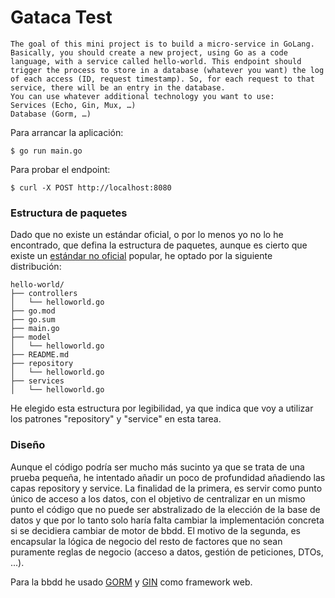 # Gataca Test

````
The goal of this mini project is to build a micro-service in GoLang.
Basically, you should create a new project, using Go as a code language, with a service called hello-world. This endpoint should trigger the process to store in a database (whatever you want) the log of each access (ID, request timestamp). So, for each request to that service, there will be an entry in the database.
You can use whatever additional technology you want to use:
Services (Echo, Gin, Mux, …)
Database (Gorm, …)
````

Para arrancar la aplicación:
````
$ go run main.go
````

Para probar el endpoint:
````
$ curl -X POST http://localhost:8080
````

### Estructura de paquetes

Dado que no existe un estándar oficial, o por lo menos yo no lo he encontrado, que defina la estructura de paquetes, 
aunque es cierto que existe un [estándar no oficial](https://github.com/golang-standards/project-layout) popular, he optado por la siguiente distribución:

````
hello-world/
├── controllers
│   └── helloworld.go
├── go.mod
├── go.sum
├── main.go
├── model
│   └── helloworld.go
├── README.md
├── repository
│   └── helloworld.go
├── services
│   └── helloworld.go
````

He elegido esta estructura por legibilidad, ya que indica que voy a utilizar los patrones "repository" y "service" en esta tarea. 

### Diseño
Aunque el código podría ser mucho más sucinto ya que se trata de una prueba pequeña, he intentado añadir un poco de profundidad añadiendo las capas repository y service.
La finalidad de la primera, es servir como punto único de acceso a los datos, con el objetivo de centralizar en un mismo punto el código que no puede ser abstralizado de
la elección de la base de datos y que por lo tanto solo haría falta cambiar la implementación concreta si se decidiera cambiar de motor de bbdd. 
El motivo de la segunda, es encapsular la lógica de negocio del resto de factores que no sean puramente reglas de negocio (acceso a datos, gestión de peticiones, DTOs, ...).

Para la bbdd he usado [GORM](https://gorm.io/docs/) y [GIN](https://github.com/gin-gonic/gin) como framework web.
 

